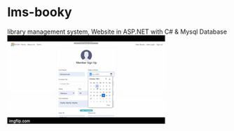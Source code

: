 # lms-booky
library management system, Website in ASP.NET with C# & Mysql Database
</br>
<img src="49gck9.gif"></img>
